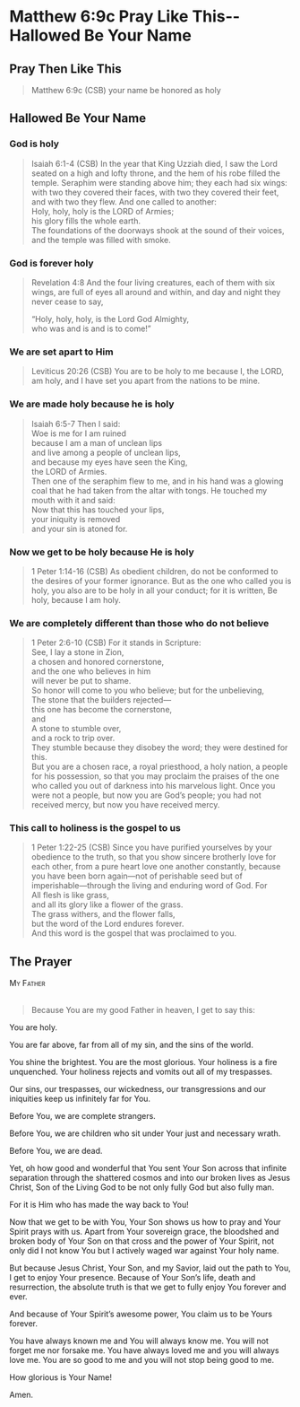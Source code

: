 # Matthew 6:9c Pray Like This--Hallowed Be Your Name

## Pray Then Like This

>Matthew 6:9c (CSB) your name be honored as holy

## Hallowed Be Your Name

### God is holy

>Isaiah 6:1-4 (CSB) In the year that King Uzziah died, I saw the Lord seated on a high and lofty throne, and the hem of his robe filled the temple. Seraphim were standing above him; they each had six wings: with two they covered their faces, with two they covered their feet, and with two they flew. And one called to another:  
>Holy, holy, holy is the LORD of Armies;  
>his glory fills the whole earth.  
>The foundations of the doorways shook at the sound of their voices, and the temple was filled with smoke.  

### God is forever holy

>Revelation 4:8 And the four living creatures, each of them with six wings, are full of eyes all around and within, and day and night they never cease to say,
>
>“Holy, holy, holy, is the Lord God Almighty,  
>who was and is and is to come!”

### We are set apart to Him

>Leviticus 20:26 (CSB) You are to be holy to me because I, the LORD, am holy, and I have set you apart from the nations to be mine.

### We are made holy because he is holy

>Isaiah 6:5-7 Then I said:  
>Woe is me for I am ruined  
>because I am a man of unclean lips  
>and live among a people of unclean lips,  
>and because my eyes have seen the King,  
>the LORD of Armies.  
>Then one of the seraphim flew to me, and in his hand was a glowing coal that he had taken from the altar with tongs. He touched my mouth with it and said:  
>Now that this has touched your lips,  
>your iniquity is removed  
>and your sin is atoned for.

### Now we get to be holy because He is holy

>1 Peter 1:14-16 (CSB) As obedient children, do not be conformed to the desires of your former ignorance. But as the one who called you is holy, you also are to be holy in all your conduct; for it is written, Be holy, because I am holy.

### We are completely different than those who do not believe

>1 Peter 2:6-10 (CSB) For it stands in Scripture:  
>See, I lay a stone in Zion,  
>a chosen and honored cornerstone,  
>and the one who believes in him  
>will never be put to shame.  
>So honor will come to you who believe; but for the unbelieving,  
>The stone that the builders rejected—  
>this one has become the cornerstone,  
>and  
>A stone to stumble over,  
>and a rock to trip over.  
>They stumble because they disobey the word; they were destined for this.  
>But you are a chosen race, a royal priesthood, a holy nation, a people for his possession, so that you may proclaim the praises of the one who called you out of darkness into his marvelous light. Once you were not a people, but now you are God’s people; you had not received mercy, but now you have received mercy.

### This call to holiness is the gospel to us

>1 Peter 1:22-25 (CSB) Since you have purified yourselves by your obedience to the truth, so that you show sincere brotherly love for each other, from a pure heart love one another constantly, because you have been born again—not of perishable seed but of imperishable—through the living and enduring word of God. For  
>All flesh is like grass,  
>and all its glory like a flower of the grass.  
>The grass withers, and the flower falls,  
>but the word of the Lord endures forever.  
>And this word is the gospel that was proclaimed to you.

## The Prayer

<div style="font-variant: small-caps;">
My Father
</div>
&nbsp;

>Because You are my good Father in heaven, I get to say this:

You are holy.

You are far above, far from all of my sin, and the sins of the world.

You shine the brightest.
  You are the most glorious.
  Your holiness is a fire unquenched. 
  Your holiness rejects and vomits out all of my trespasses.

Our sins,
  our trespasses,
  our wickedness,
  our transgressions
  and our iniquities keep us infinitely far for You.

Before You,
  we are complete strangers.

Before You,
  we are children who sit under Your just and necessary wrath.

Before You,
  we are dead.

Yet,
  oh how good and wonderful 
  that You sent Your Son
  across that infinite separation
  through the shattered cosmos
  and into our broken lives as Jesus Christ,
  Son of the Living God 
  to be not only fully God 
  but also fully man.

For it is Him who has made the way back to You!

Now that we get to be with You,
  Your Son shows us how to pray 
  and Your Spirit prays with us. 
  Apart from Your sovereign grace, 
  the bloodshed and broken body of Your Son on that cross 
  and the power of Your Spirit, 
  not only did I not know You 
  but I actively waged war against Your holy name.

But because Jesus Christ, 
Your Son, and my Savior, 
laid out the path to You, 
I get to enjoy Your presence. 
Because of Your Son’s life, death and resurrection,
the absolute truth is that
we get to fully enjoy You forever and ever.

And because of Your Spirit’s awesome power,
  You claim us to be Yours forever.

You have always known me 
  and You will always know me. 
  You will not forget me nor forsake me. 
  You have always loved me and you will always love me. 
  You are so good to me and you will not stop being good to me.

How glorious is Your Name!

Amen.

